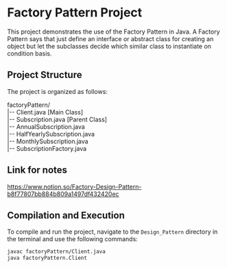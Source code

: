# Factory Pattern Project

This project demonstrates the use of the Factory Pattern in Java. A Factory Pattern says that just define an interface or abstract class for creating an object but let the subclasses decide which similar class to instantiate on condition basis.

## Project Structure

The project is organized as follows:

factoryPattern/<br>
|-- Client.java [Main Class]<br>
|-- Subscription.java [Parent Class]<br>
|-- AnnualSubscription.java<br>
|-- HalfYearlySubscription.java<br>
|-- MonthlySubscription.java<br>
|-- SubscriptionFactory.java<br>

## Link for notes
https://www.notion.so/Factory-Design-Pattern-b8f77807bb884b809a1497df432420ec

## Compilation and Execution

To compile and run the project, navigate to the `Design_Pattern` directory in the terminal and use the following commands:

```bash
javac factoryPattern/Client.java
java factoryPattern.Client
